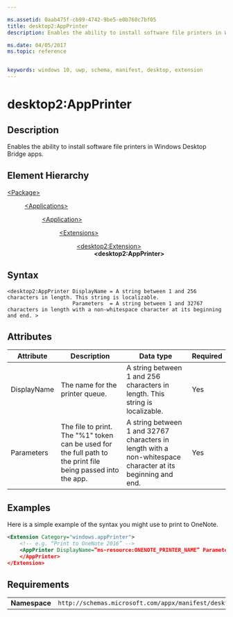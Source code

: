 ```yaml
---

ms.assetid: 0aab475f-cb99-4742-9be5-e0b760c7bf05
title: desktop2:AppPrinter
description: Enables the ability to install software file printers in Windows Desktop Bridge apps.

ms.date: 04/05/2017
ms.topic: reference


keywords: windows 10, uwp, schema, manifest, desktop, extension 
---
```


# desktop2:AppPrinter

## Description
Enables the ability to install software file printers in Windows Desktop Bridge apps.

## Element Hierarchy
<dl>
<dt><a href="element-package.md">&lt;Package&gt;</a></dt>
<dd>
<dl>
<dt><a href="element-applications.md">&lt;Applications&gt;</a></dt>
<dd>
<dl>
<dt><a href="element-application.md">&lt;Application&gt;</a></dt>
<dd>
<dl>
<dt><a href="element-1-extensions.md">&lt;Extensions&gt;</a></dt>
<dd>
<dl>
<dt><a href="element-desktop2-extension.md">&lt;desktop2:Extension&gt;</a></dt>
<dd><b>&lt;desktop2:AppPrinter&gt;</b></dd>
</dl>
</dd>
</dl>
</dd>
</dl>
</dd>
</dl>
</dd>
</dl>

## Syntax
```syntax
<desktop2:AppPrinter DisplayName = A string between 1 and 256 characters in length. This string is localizable.
                     Parameters  = A string between 1 and 32767 characters in length with a non-whitespace character at its beginning and end. >
```

## Attributes
| Attribute | Description | Data type | Required |
|-----------|-------------|-----------|----------|
| DisplayName | The name for the printer queue. | A string between 1 and 256 characters in length. This string is localizable. | Yes |
| Parameters | The file to print. The "%1" token can be used for the full path to the print file being passed into the app. | A string between 1 and 32767 characters in length with a non-whitespace character at its beginning and end. | Yes |

## Examples
Here is a simple example of the syntax you might use to print to OneNote.

```xml
<Extension Category="windows.appPrinter"> 
    <!-- e.g. “Print to OneNote 2016” -->
    <AppPrinter DisplayName=”ms-resource:ONENOTE_PRINTER_NAME” Parameters=”/insertdoc %1”>  
    </AppPrinter> 
</Extension>
```

## Requirements

|               |                                                             |
|---------------|-------------------------------------------------------------|
| **Namespace** | `http://schemas.microsoft.com/appx/manifest/desktop/windows10/2` |
